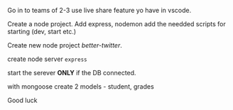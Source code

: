 Go in to teams of 2-3 
use live share feature yo have in vscode.

Create a node project.
Add express, nodemon add the needded scripts for starting (dev, start etc.)

Create new node project *better-twitter*.

create node server `express`

start the serever **ONLY** if the DB connected.

with mongoose create 2 models - student, grades


Good luck